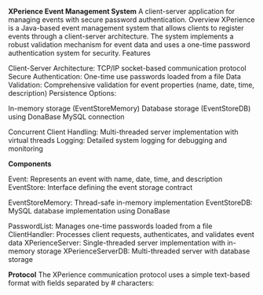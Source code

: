 **XPerience Event Management System**
A client-server application for managing events with secure password authentication.
Overview
XPerience is a Java-based event management system that allows clients to register events through a client-server architecture. The system implements a robust validation mechanism for event data and uses a one-time password authentication system for security.
Features

Client-Server Architecture: TCP/IP socket-based communication protocol
Secure Authentication: One-time use passwords loaded from a file
Data Validation: Comprehensive validation for event properties (name, date, time, description)
Persistence Options:

In-memory storage (EventStoreMemory)
Database storage (EventStoreDB) using DonaBase MySQL connection


Concurrent Client Handling: Multi-threaded server implementation with virtual threads
Logging: Detailed system logging for debugging and monitoring

**Components**

Event: Represents an event with name, date, time, and description
EventStore: Interface defining the event storage contract

EventStoreMemory: Thread-safe in-memory implementation
EventStoreDB: MySQL database implementation using DonaBase


PasswordList: Manages one-time passwords loaded from a file
ClientHandler: Processes client requests, authenticates, and validates event data
XPerienceServer: Single-threaded server implementation with in-memory storage
XPerienceServerDB: Multi-threaded server with database storage

**Protocol**
The XPerience communication protocol uses a simple text-based format with fields separated by # characters:
